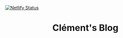 <p align="center">
    
[![Netlify Status](https://api.netlify.com/api/v1/badges/3ddcee29-db48-4fbc-b76d-af56e8e5bcf4/deploy-status)](https://app.netlify.com/sites/objective-boyd-4efa9f/deploys)

</p>
<h1 align="center">
  Clément's Blog
</h1>
